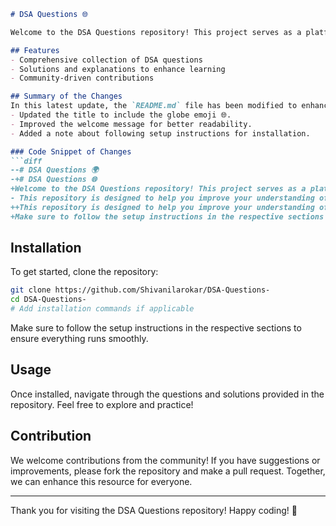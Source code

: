 ```markdown
# DSA Questions 🌐

Welcome to the DSA Questions repository! This project serves as a platform for developers and learners to practice and enhance their skills in Data Structures and Algorithms (DSA). This repository is designed to help you improve your understanding of various data structures and algorithms through a collection of questions and solutions.

## Features
- Comprehensive collection of DSA questions
- Solutions and explanations to enhance learning
- Community-driven contributions

## Summary of the Changes
In this latest update, the `README.md` file has been modified to enhance clarity and improve the overall presentation. The following changes were made:
- Updated the title to include the globe emoji 🌐.
- Improved the welcome message for better readability.
- Added a note about following setup instructions for installation.

### Code Snippet of Changes
```diff
--# DSA Questions 🌍
-+# DSA Questions 🌐
+Welcome to the DSA Questions repository! This project serves as a platform for developers and learners to practice and enhance their skills in Data Structures and Algorithms (DSA).
- This repository is designed to help you improve your understanding of various data structures and algorithms through a collection of questions and solutions.
++This repository is designed to help you improve your understanding of various data structures and algorithms through a collection of questions and solutions.
+Make sure to follow the setup instructions in the respective sections to ensure everything runs smoothly.
```

## Installation
To get started, clone the repository:
```bash
git clone https://github.com/Shivanilarokar/DSA-Questions-
cd DSA-Questions-
# Add installation commands if applicable
```
Make sure to follow the setup instructions in the respective sections to ensure everything runs smoothly.

## Usage
Once installed, navigate through the questions and solutions provided in the repository. Feel free to explore and practice!

## Contribution
We welcome contributions from the community! If you have suggestions or improvements, please fork the repository and make a pull request. Together, we can enhance this resource for everyone.

---
Thank you for visiting the DSA Questions repository! Happy coding! 🚀
```